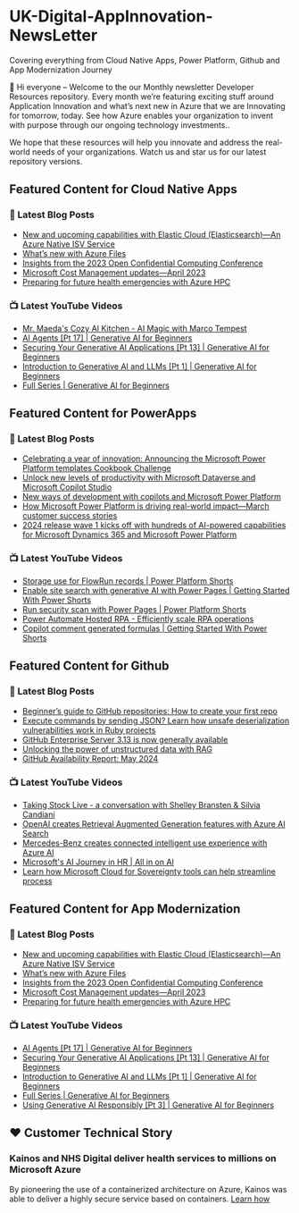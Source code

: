 # UK-Digital-AppInnovation-NewsLetter

Covering everything from Cloud Native Apps, Power Platform, Github and App Modernization Journey

👋 Hi everyone – Welcome to the our Monthly newsletter Developer Resources repository. Every month we’re featuring exciting stuff around Application Innovation and what’s next new in Azure that we are Innovating for tomorrow, today. See how Azure enables your organization to invent with purpose through our ongoing technology investments..


We hope that these resources will help you innovate and address the real-world needs of your organizations. Watch us and star us for our latest repository versions.

## Featured Content for Cloud Native Apps


### 📝 Latest Blog Posts

    
<!-- BLOGCNA:START -->
- [New and upcoming capabilities with Elastic Cloud (Elasticsearch)—An Azure Native ISV Service](https://azure.microsoft.com/blog/new-and-upcoming-capabilities-with-elastic-cloud-elasticsearch-an-azure-native-isv-service/)
- [What’s new with Azure Files](https://azure.microsoft.com/blog/what-s-new-with-azure-files/)
- [Insights from the 2023 Open Confidential Computing Conference](https://azure.microsoft.com/blog/insights-from-the-2023-open-confidential-computing-conference/)
- [Microsoft Cost Management updates—April 2023](https://azure.microsoft.com/blog/microsoft-cost-management-updates-april-2023/)
- [Preparing for future health emergencies with Azure HPC ](https://azure.microsoft.com/blog/preparing-for-future-health-emergencies-with-azure-hpc/)
<!-- BLOGCNA:END -->

### 📺 Latest YouTube Videos

 
<!-- YOUTUBECNA:START -->
- [Mr. Maeda&#39;s Cozy AI Kitchen - AI Magic with Marco Tempest](https://www.youtube.com/watch?v=PW-w1yVVRXc)
- [AI Agents [Pt 17] | Generative AI for Beginners](https://www.youtube.com/watch?v=yAXVW-lUINc)
- [Securing Your Generative AI Applications [Pt 13] | Generative AI for Beginners](https://www.youtube.com/watch?v=m0vXwsx5DNg)
- [Introduction to Generative AI and LLMs [Pt 1] | Generative AI for Beginners](https://www.youtube.com/watch?v=lFXQkBvEe0o)
- [Full Series | Generative AI for Beginners](https://www.youtube.com/watch?v=k7HaeJs-N-o)
<!-- YOUTUBECNA:END -->

##  Featured Content for PowerApps
### 📝 Latest Blog Posts
<!-- BLOGPOWER:START -->
- [Celebrating a year of innovation: Announcing the Microsoft Power Platform templates Cookbook Challenge](https://www.microsoft.com/en-us/power-platform/blog/2024/06/06/celebrating-a-year-of-innovation-announcing-the-microsoft-power-platform-templates-cookbook-challenge/)
- [Unlock new levels of productivity with Microsoft Dataverse and Microsoft Copilot Studio](https://powerapps.microsoft.com/en-us/blog/unlock-new-levels-of-productivity-with-microsoft-dataverse-and-microsoft-copilot-studio/)
- [New ways of development with copilots and Microsoft Power Platform](https://www.microsoft.com/en-us/power-platform/blog/2024/05/21/new-ways-of-development-with-copilots-and-microsoft-power-platform/)
- [How Microsoft Power Platform is driving real-world impact—March customer success stories](https://www.microsoft.com/en-us/power-platform/blog/2024/04/18/how-microsoft-power-platform-is-driving-real-world-impact-march-customer-success-stories/)
- [2024 release wave 1 kicks off with hundreds of AI-powered capabilities for Microsoft Dynamics 365 and Microsoft Power Platform](https://cloudblogs.microsoft.com/dynamics365/bdm/2024/04/10/2024-release-wave-1-kicks-off-with-hundreds-of-ai-powered-capabilities-for-microsoft-dynamics-365-and-microsoft-power-platform/)
<!-- BLOGPOWER:END -->
 ### 📺 Latest YouTube Videos
    
<!-- YOUTUBEPOWER:START -->
- [Storage use for FlowRun records | Power Platform Shorts](https://www.youtube.com/watch?v=wZEluFRwezM)
- [Enable site search with generative AI with Power Pages | Getting Started With Power Shorts](https://www.youtube.com/watch?v=2SEGiPhyYiQ)
- [Run security scan with Power Pages | Power Platform Shorts](https://www.youtube.com/watch?v=Mj8oIRmSjjE)
- [Power Automate Hosted RPA - Efficiently scale RPA operations](https://www.youtube.com/watch?v=Niy0sIF-FXY)
- [Copilot comment generated formulas | Getting Started With Power Shorts](https://www.youtube.com/watch?v=kV60VZoPoWw)
<!-- YOUTUBEPOWER:END -->

##  Featured Content for Github
### 📝 Latest Blog Posts
<!-- BLOGGITHUB:START -->
- [Beginner&#8217;s guide to GitHub repositories: How to create your first repo](https://github.blog/2024-06-24-beginners-guide-to-github-repositories-how-to-create-your-first-repo/)
- [Execute commands by sending JSON? Learn how unsafe deserialization vulnerabilities work in Ruby projects](https://github.blog/2024-06-20-execute-commands-by-sending-json-learn-how-unsafe-deserialization-vulnerabilities-work-in-ruby-projects/)
- [GitHub Enterprise Server 3.13 is now generally available](https://github.blog/2024-06-18-github-enterprise-server-3-13-is-now-generally-available/)
- [Unlocking the power of unstructured data with RAG](https://github.blog/2024-06-13-unlocking-the-power-of-unstructured-data-with-rag/)
- [GitHub Availability Report: May 2024](https://github.blog/2024-06-12-github-availability-report-may-2024/)
<!-- BLOGGITHUB:END -->
### 📺 Latest YouTube Videos
<!-- YOUTUBEGITHUB:START -->
- [Taking Stock Live - a conversation with Shelley Bransten &amp; Silvia Candiani](https://www.youtube.com/watch?v=NMEdNprUOzI)
- [OpenAI creates Retrieval Augmented Generation features with Azure AI Search](https://www.youtube.com/watch?v=cjIE5fBInAE)
- [Mercedes-Benz creates connected intelligent use experience with Azure AI](https://www.youtube.com/watch?v=ocxnhqZuS8w)
- [Microsoft&#39;s AI Journey in HR | All in on AI](https://www.youtube.com/watch?v=ffrmZhT3BJA)
- [Learn how Microsoft Cloud for Sovereignty tools can help streamline process](https://www.youtube.com/watch?v=fbq3EfDIfX4)
<!-- YOUTUBEGITHUB:END -->
##  Featured Content for App Modernization
### 📝 Latest Blog Posts
<!-- BLOGAPPMOD:START -->
- [New and upcoming capabilities with Elastic Cloud (Elasticsearch)—An Azure Native ISV Service](https://azure.microsoft.com/blog/new-and-upcoming-capabilities-with-elastic-cloud-elasticsearch-an-azure-native-isv-service/)
- [What’s new with Azure Files](https://azure.microsoft.com/blog/what-s-new-with-azure-files/)
- [Insights from the 2023 Open Confidential Computing Conference](https://azure.microsoft.com/blog/insights-from-the-2023-open-confidential-computing-conference/)
- [Microsoft Cost Management updates—April 2023](https://azure.microsoft.com/blog/microsoft-cost-management-updates-april-2023/)
- [Preparing for future health emergencies with Azure HPC ](https://azure.microsoft.com/blog/preparing-for-future-health-emergencies-with-azure-hpc/)
<!-- BLOGAPPMOD:END -->
### 📺 Latest YouTube Videos
<!-- YOUTUBEAPPMOD:START -->
- [AI Agents [Pt 17] | Generative AI for Beginners](https://www.youtube.com/watch?v=yAXVW-lUINc)
- [Securing Your Generative AI Applications [Pt 13] | Generative AI for Beginners](https://www.youtube.com/watch?v=m0vXwsx5DNg)
- [Introduction to Generative AI and LLMs [Pt 1] | Generative AI for Beginners](https://www.youtube.com/watch?v=lFXQkBvEe0o)
- [Full Series | Generative AI for Beginners](https://www.youtube.com/watch?v=k7HaeJs-N-o)
- [Using Generative AI Responsibly [Pt 3] | Generative AI for Beginners](https://www.youtube.com/watch?v=YOp-e1GjZdA)
<!-- YOUTUBEAPPMOD:END -->


## ♥️ Customer Technical Story 

### Kainos and NHS Digital deliver health services to millions on Microsoft Azure

By pioneering the use of a containerized architecture on Azure, Kainos was able to deliver a highly secure service based on containers. [Learn how](https://customers.microsoft.com/en-us/story/1368348549535774520-kainos-and-nhs-digital-deliver-health-services-to-millions-on-microsoft-azure)

